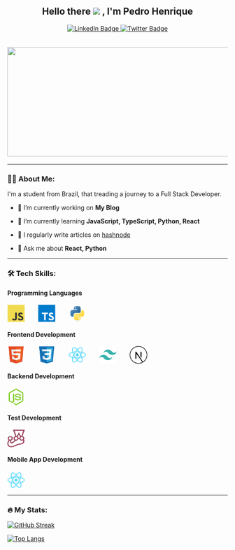 <div id="header" align="center">
<h2>Hello there <img src="https://media.giphy.com/media/hvRJCLFzcasrR4ia7z/giphy.gif" width="26px"/> , I'm Pedro Henrique</h2>

<div id="badges">
  <a href="https://www.linkedin.com/in/pedrohenriquefrancelino/">
      <img src="https://img.shields.io/badge/LinkedIn-blue?style=for-the-badge&logo=linkedin&logoColor=white" alt="LinkedIn Badge"/>
  </a>
  <a href="https://twitter.com/Peterhfss">
      <img src="https://img.shields.io/badge/Twitter-blue?style=for-the-badge&logo=twitter&logoColor=white" alt="Twitter Badge"/>
  </a>
</div>
<img src="https://komarev.com/ghpvc/?username=peterhfss&style=flat-square&color=blue" alt=""/>
</div>
<br>
<div align="center">
  <img src="https://media.giphy.com/media/dWesBcTLavkZuG35MI/giphy.gif" width="600" height="250"/>
</div>

---

### 👨‍💻 About Me:

I'm a student from Brazil, that treading a journey to a Full Stack Developer.

- 🔭 I’m currently working on **My Blog**

- 🌱 I’m currently learning **JavaScript, TypeScript, Python, React**

- 📝 I regularly write articles on [hashnode](https://hashnode.com/@pedrohenriquefss)

- 💬 Ask me about **React, Python**

---

### 🛠️ Tech Skills:


#### Programming Languages

<div style='display:flex; gap:30px;'>
  <img src="./icons/javascript/javascript-original.svg" title="JavaScript" **alt="JavaScript" width="40" height="40"/>
  <img src="./icons/typescript/typescript-original.svg" title="TypeScript" **alt="TypeScript" width="40" height="40"/>
  <img src="./icons/python/python-original.svg" title="Python" **alt="Python" width="40" height="40"/>
</div>

#### Frontend Development

<div style='display:flex; gap:30px;'>
  <img src="./icons/html5/html5-original.svg" title="HTML5" **alt="HTML5" width="40" height="40"/>
  <img src="./icons/css3/css3-original.svg" title="CSS3" **alt="CSS3" width="40" height="40"/>
  <img src="./icons/react/react-original.svg" title="React" **alt="React" width="40" height="40"/>
  <img src="./icons/tailwindcss/tailwindcss-plain.svg" title="TailwindCSS" **alt="TailwindCSS" width="40" height="40"/>
   <img src="./icons/nextjs/nextjs-line.svg" title="Next.js" **alt="Next.js" width="40" height="40"/>
</div>

#### Backend Development

<div style='display:flex; gap:30px;'>
  <img src="./icons/nodejs/nodejs-original.svg" title="NodeJS" **alt="NodeJS" width="40" height="40"/>
</div>

#### Test Development

<div style='display:flex; gap:30px;'>
  <img src="./icons/jest/jest-plain.svg" title="Jest" **alt="Jest" width="40" height="40"/>
</div>

#### Mobile App Development

<div style='display:flex; gap:30px;'>
  <img src="./icons/react/react-original.svg" title="ReactNative" **alt="ReactNative" width="40" height="40"/>
</div>

<!--
Database

Devops

Backend as a Service(BaaS)

Framework

Testing

Software

Static Site Generators

Game Engines

Other
--->
---

### 🔥 My Stats:

[![GitHub Streak](https://github-readme-streak-stats.herokuapp.com?user=peterhfss&theme=react&hide_border=true&border_radius=10)](https://git.io/streak-stats)

[![Top Langs](https://github-readme-stats.vercel.app/api/top-langs/?username=peterhfss&layout=compact&theme=react&hide_border=true&border_radius=10)](https://github.com/anuraghazra/github-readme-stats)
